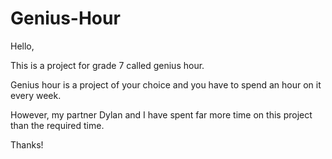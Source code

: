 # Genius-Hour
Hello,

This is a project for grade 7 called genius hour.

Genius hour is a project of your choice and you have to spend an hour on it every week.

However, my partner Dylan and I have spent far more time on this project than the required time.

Thanks!
